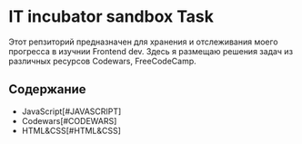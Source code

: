 # IT incubator sandbox Task

Этот репзиторий предназначен для хранения и отслеживания моего прогресса в изучнии Frontend dev. Здесь я размещаю решения задач из различных ресурсов Codewars, FreeCodeCamp.

## Содержание
- JavaScript[#JAVASCRIPT]
- Codewars[#CODEWARS]
- HTML&CSS[#HTML&CSS]
